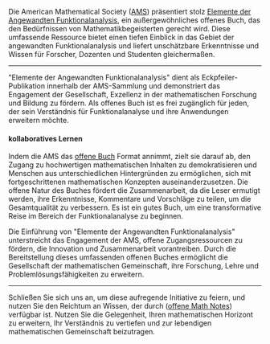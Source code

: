 Die American Mathematical Society (<a href="https://www.ams.org/home/page">AMS</a>) präsentiert stolz <a href="https://www.ams.org/open-math-notes/files/course-material/OMN-202306-111364-1-Course_notes-v1.pdf">Elemente der Angewandten Funktionalanalysis</a>, ein außergewöhnliches offenes Buch, das den Bedürfnissen von Mathematikbegeisterten gerecht wird. Diese umfassende Ressource bietet einen tiefen Einblick in das Gebiet der angewandten Funktionalanalysis und liefert unschätzbare Erkenntnisse und Wissen für Forscher, Dozenten und Studenten gleichermaßen.

***

"Elemente der Angewandten Funktionalanalysis" dient als Eckpfeiler-Publikation innerhalb der AMS-Sammlung und demonstriert das Engagement der Gesellschaft, Exzellenz in der mathematischen Forschung und Bildung zu fördern. Als offenes Buch ist es frei zugänglich für jeden, der sein Verständnis für Funktionalanalyse und ihre Anwendungen erweitern möchte.

#### kollaboratives Lernen
>
Indem die AMS das <a href="https://www.ams.org/open-math-notes/omn-view-listing?listingId=111364">offene Buch</a> Format annimmt, zielt sie darauf ab, den Zugang zu hochwertigen mathematischen Inhalten zu demokratisieren und Menschen aus unterschiedlichen Hintergründen zu ermöglichen, sich mit fortgeschrittenen mathematischen Konzepten auseinanderzusetzen. Die offene Natur des Buches fördert die Zusammenarbeit, da die Leser ermutigt werden, ihre Erkenntnisse, Kommentare und Vorschläge zu teilen, um die Gesamtqualität zu verbessern. Es ist ein gutes Buch, um eine transformative Reise im Bereich der Funktionalanalyse zu beginnen.
>

Die Einführung von "Elemente der Angewandten Funktionalanalysis" unterstreicht das Engagement der AMS, offene Zugangsressourcen zu fördern, die Innovation und Zusammenarbeit vorantreiben. Durch die Bereitstellung dieses umfassenden offenen Buches ermöglicht die Gesellschaft der mathematischen Gemeinschaft, ihre Forschung, Lehre und Problemlösungsfähigkeiten zu erweitern.

***

Schließen Sie sich uns an, um diese aufregende Initiative zu feiern, und nutzen Sie den Reichtum an Wissen, der durch (<a href="https://www.ams.org/open-math-notes">offene Math Notes</a>) verfügbar ist.
Nutzen Sie die Gelegenheit, Ihren mathematischen Horizont zu erweitern, Ihr Verständnis zu vertiefen und zur lebendigen mathematischen Gemeinschaft beizutragen.